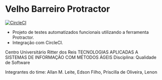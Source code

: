 # Velho Barreiro Protractor

[![CircleCI](https://circleci.com/gh/tasima-uniritter/velhoBarreiroProtractor/tree/master.svg?style=svg)](https://circleci.com/gh/tasima-uniritter/velhoBarreiroProtractor/tree/master)

* Projeto de testes automatizados funcionais utilizando a ferramenta Protractor.
* Integração com CircleCI.

Centro Universitário Ritter dos Reis
TECNOLOGIAS APLICADAS A SISTEMAS DE INFORMAÇÃO COM MÉTODOS ÁGEIS
Disciplina: Qualidade de Software

Integrantes do time: Allan M. Leite, Edson Filho, Priscilla de Oliveira, Lenon
